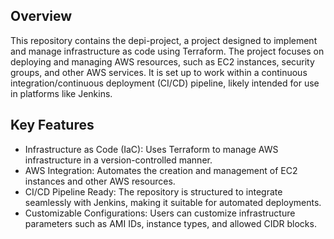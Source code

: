 ## Overview
This repository contains the depi-project, a project designed to implement and manage infrastructure as code using Terraform. The project focuses on deploying and managing AWS resources, such as EC2 instances, security groups, and other AWS services. It is set up to work within a continuous integration/continuous deployment (CI/CD) pipeline, likely intended for use in platforms like Jenkins.

## Key Features
* Infrastructure as Code (IaC): Uses Terraform to manage AWS infrastructure in a version-controlled manner.
* AWS Integration: Automates the creation and management of EC2 instances and other AWS resources.
* CI/CD Pipeline Ready: The repository is structured to integrate seamlessly with Jenkins, making it suitable for automated deployments.
* Customizable Configurations: Users can customize infrastructure parameters such as AMI IDs, instance types, and allowed CIDR blocks.